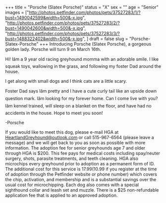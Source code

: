 +++
title = "Porsche (Slatex Porsche)"
status = "X"
sex = ""
age = "Senior"
images = ["http://photos.petfinder.com/photos/pets/37527283/1/?bust=1490042599&width=500&-x.jpg",
"http://photos.petfinder.com/photos/pets/37527283/2/?bust=1490042600&width=500&-x.jpg",
"http://photos.petfinder.com/photos/pets/37527283/3/?bust=1488322402&width=500&-x.jpg",
]
draft = false
slug = "Porsche-Slatex-Porsche"
+++
Introducing Porsche (Slatex Porsche), a gorgeous golden lady. Porsche will turn 9 on March 16th.

Hi! Iâm a 9 year old racing greyhound momma with an adorable smile.  I like squeak toys, wallowing in the grass, and following my foster Dad around the house.

I get along with small dogs and I think cats are a little scary. 

Foster Dad says Iâm pretty and I have a cute curly tail like an upside down question mark.  Iâm looking for my forever home. Can I come live with you?  Iâm kennel trained, will sleep on a blanket on the floor, and have had no accidents in the house.  Hope to meet you soon!


-Porsche


If you would like to meet this dog, please e-mail HGA at HeartlandGreyhound@outlook.com or call 515-967-6564 (please leave a message) and we will get back to you as soon as possible with more information. The adoption fee for senior greyhounds age 7 and older  through HGA is $200. This fee pays for medical costs including spay/neuter surgery, shots, parasite treatments, and teeth cleaning. HGA also microchips every greyhound prior to adoption as a permanent form of ID. The additional cost for this service is $17.99 ($10.99 if you register at the time of adoption through the Petfinder website or phone number) which covers the chip, activation, and membership and is a substantial savings over the usual cost for microchipping. Each dog also comes with a special sighthound collar and leash set and muzzle. There is a $25 non-refundable application fee that is applied to an approved adoption.
